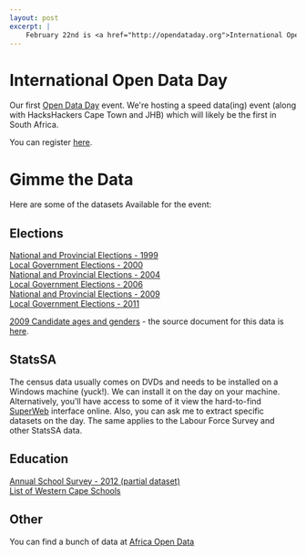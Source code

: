 ```yaml
---
layout: post
excerpt: |
    February 22nd is <a href="http://opendataday.org">International Open Data Day</a>. Code for South Africa is hosting a data party. Come through and roll up your sleeves.
---
```


International Open Data Day
===========================

Our first [Open Data Day](http://opendataday.org) event. We're hosting a speed data(ing) event (along with HacksHackers Cape Town and JHB) which will likely be the first in South Africa.

You can register [here](http://www.meetup.com/Code-for-South-Africa-Hackers/events/165007242/).

Gimme the Data
==============
Here are some of the datasets Available for the event:


Elections
---------

[National and Provincial Elections - 1999](http://www.code4sa.org/opendataday/1999%20NPE.zip)<br/>
[Local Government Elections - 2000](http://www.code4sa.org/opendataday/2000%20LGE.zip)<br/>
[National and Provincial Elections - 2004](http://www.code4sa.org/opendataday/2004%20NPE.zip)<br/>
[Local Government Elections - 2006](http://www.code4sa.org/opendataday/2006%20LGE.zip)<br/>
[National and Provincial Elections - 2009](http://www.code4sa.org/opendataday/2009%20NPE.zip)<br/>
[Local Government Elections - 2011](http://www.code4sa.org/opendataday/2011%20LGE.zip)<br/>

[2009 Candidate ages and genders](http://www.code4sa.org/opendataday/candidates.csv) - the source document for this data is [here](http://www.code4sa.org/opendataday/2009%20National%20and%20Provincial%20Election%20candidate%20lists.pdf).

StatsSA
-------

The census data usually comes on DVDs and needs to be installed on a Windows machine (yuck!). We can install it on the day on your machine. Alternatively, you'll have access to some of it view the hard-to-find [SuperWeb](http://interactive.statssa.gov.za/superweb/login.do) interface online. Also, you can ask me to extract specific datasets on the day. The same applies to the Labour Force Survey and other StatsSA data.

Education
---------

[Annual School Survey - 2012 (partial dataset)](http://www.code4sa.org/opendataday/Annual%20School%20Survey.xlsx)<br/>
[List of Western Cape Schools](http://www.africaopendata.org/dataset/western-cape-schools)

Other
-----

You can find a bunch of data at [Africa Open Data](http://www.africaopendata.org/dataset?groups=south-africa)
